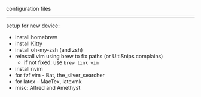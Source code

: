 configuration files

---

setup for new device:
* install homebrew
* install Kitty
* install oh-my-zsh (and zsh)
* reinstall vim using brew to fix paths (or UltiSnips complains)
  * if not fixed: use `brew link vim`
* install nvim
* for fzf vim - Bat, the_silver_searcher
* for latex - MacTex, latexmk
* misc: Alfred and Amethyst

